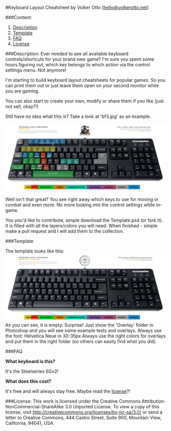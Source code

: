 #Keyboard Layout Cheatsheet
by Volker Otto (hello@volkerotto.net)


###Content:
1. [Description](#description)
2. [Template](#template)
3. [FAQ](#faq)
4. [License](#license)



###Description:
Ever needed to see all available keyboard controls/shortcuts for your brand new game? I'm sure you spent some hours figuring out, which key belongs to which action via the control settings menu. Not anymore!

I'm starting to build keyboard layout cheatsheets for popular games. So you can print them out or just leave them open on your second monitor while you are gaming.

You can also start to create your own, modify or share them if you like (just not sell, okay?!)

Still have no idea what this is? Take a look at 'bf3.jpg' as an example.

![bf3 keyboard cheatsheet](https://github.com/l4ci/Keyboard-Layout-Cheatsheet/raw/master/Battlefield3/Bf3.jpg "BF3 Keyboard Cheatsheet")

Well isn't that great? You see right away which keys to use for moving or combat and even more. No more looking into the control settings while in-game.

You you'd like to contribute, simple download the Template.psd (or fork it). It is filled with all the layers/colors you will need. When finished - simple make a pull request and I will add them to the collection.



###Template

The template looks like this:
![template keyboard cheatsheet](https://github.com/l4ci/Keyboard-Layout-Cheatsheet/raw/master/Template.jpg "Template Keyboard Cheatsheet")
As you can see, it is empty. Surprise!
Just show the 'Overlay' folder in Photoshop and you will see some example texts and overlays.
Always use the font: Helvetica Neue in 30-35px
Always use the right colors for overlays and put them in the right folder (so others can easily find what you did).



###FAQ

**What keyboard is this?**

It's the Steelseries 6Gv2!


**What does this cost?**

It's free and will always stay free. Maybe read the [license](#license)?!



###License:
This work is licensed under the Creative Commons Attribution-NonCommercial-ShareAlike 3.0 Unported License. To view a copy of this license, visit http://creativecommons.org/licenses/by-nc-sa/3.0/ or send a letter to Creative Commons, 444 Castro Street, Suite 900, Mountain View, California, 94041, USA.
